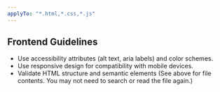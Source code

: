 ```yaml
---
applyTo: "*.html,*.css,*.js"
---
```


## Frontend Guidelines

- Use accessibility attributes (alt text, aria labels) and color schemes.
- Use responsive design for compatibility with mobile devices.
- Validate HTML structure and semantic elements (See <attachments> above for file contents. You may not need to search or read the file again.)
